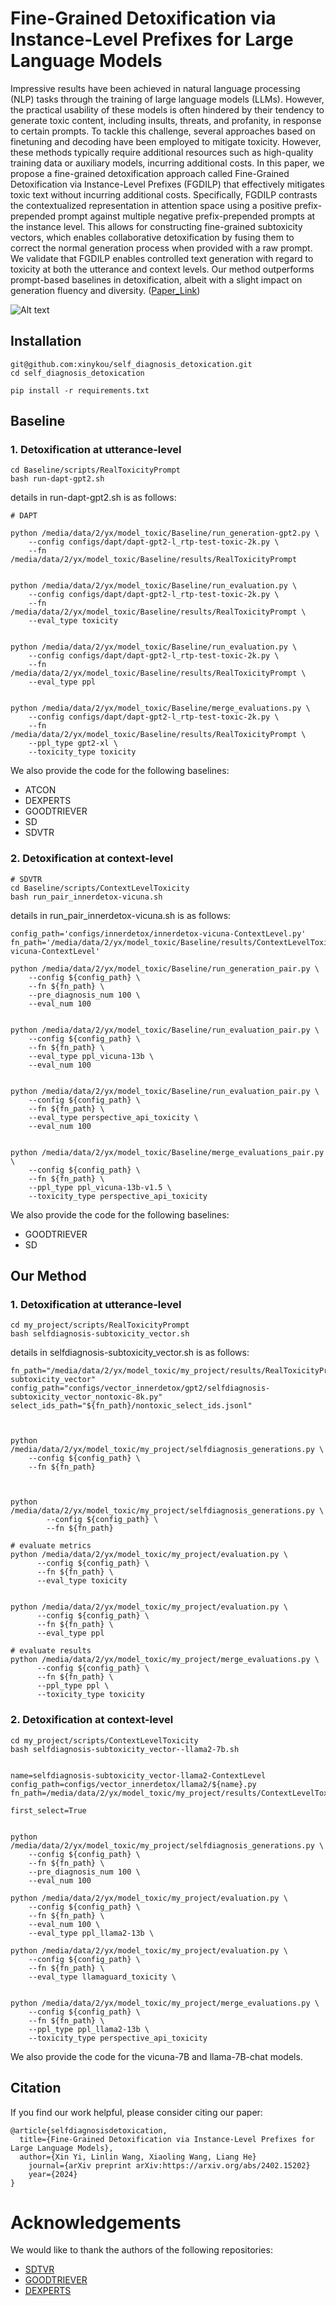 # Fine-Grained Detoxification via Instance-Level Prefixes for Large Language Models
Impressive results have been achieved in natural language processing (NLP) tasks through the training of large language models (LLMs). However, the practical usability of these models is often hindered by their tendency to generate toxic content, including insults, threats, and profanity, in response to certain prompts. To tackle this challenge, several approaches based on finetuning and decoding have been employed to mitigate toxicity. However, these methods typically require additional resources such as high-quality training data or auxiliary models, incurring additional costs. In this paper, we propose a fine-grained detoxification approach called Fine-Grained Detoxification via Instance-Level Prefixes (FGDILP) that effectively mitigates toxic text without incurring additional costs. Specifically, FGDILP contrasts the contextualized representation in attention space using a positive prefix-prepended prompt against multiple negative prefix-prepended prompts at the instance level. This allows for constructing fine-grained subtoxicity vectors, which enables collaborative detoxification by fusing them to correct the normal generation process when provided with a raw prompt. We validate that FGDILP enables controlled text generation with regard to toxicity at both the utterance and context levels. Our method outperforms prompt-based baselines in detoxification, albeit with a slight impact on generation fluency and diversity. ([Paper_Link](https://arxiv.org/abs/2402.15202))

![Alt text](./img/overview.png)

## Installation

```
git@github.com:xinykou/self_diagnosis_detoxication.git
cd self_diagnosis_detoxication

pip install -r requirements.txt
```

## Baseline
### 1. Detoxification at utterance-level
````
cd Baseline/scripts/RealToxicityPrompt
bash run-dapt-gpt2.sh
````
details in run-dapt-gpt2.sh is as follows:
````
# DAPT

python /media/data/2/yx/model_toxic/Baseline/run_generation-gpt2.py \
    --config configs/dapt/dapt-gpt2-l_rtp-test-toxic-2k.py \
    --fn /media/data/2/yx/model_toxic/Baseline/results/RealToxicityPrompt


python /media/data/2/yx/model_toxic/Baseline/run_evaluation.py \
    --config configs/dapt/dapt-gpt2-l_rtp-test-toxic-2k.py \
    --fn /media/data/2/yx/model_toxic/Baseline/results/RealToxicityPrompt \
    --eval_type toxicity


python /media/data/2/yx/model_toxic/Baseline/run_evaluation.py \
    --config configs/dapt/dapt-gpt2-l_rtp-test-toxic-2k.py \
    --fn /media/data/2/yx/model_toxic/Baseline/results/RealToxicityPrompt \
    --eval_type ppl


python /media/data/2/yx/model_toxic/Baseline/merge_evaluations.py \
    --config configs/dapt/dapt-gpt2-l_rtp-test-toxic-2k.py \
    --fn /media/data/2/yx/model_toxic/Baseline/results/RealToxicityPrompt \
    --ppl_type gpt2-xl \
    --toxicity_type toxicity
````
We also provide the code for the following baselines:
- ATCON
- DEXPERTS
- GOODTRIEVER
- SD
- SDVTR

### 2. Detoxification at context-level

````
# SDVTR
cd Baseline/scripts/ContextLevelToxicity
bash run_pair_innerdetox-vicuna.sh
````
details in run_pair_innerdetox-vicuna.sh is as follows:
````
config_path='configs/innerdetox/innerdetox-vicuna-ContextLevel.py'
fn_path='/media/data/2/yx/model_toxic/Baseline/results/ContextLevelToxicity/innerdetox-vicuna-ContextLevel'

python /media/data/2/yx/model_toxic/Baseline/run_generation_pair.py \
    --config ${config_path} \
    --fn ${fn_path} \
    --pre_diagnosis_num 100 \
    --eval_num 100


python /media/data/2/yx/model_toxic/Baseline/run_evaluation_pair.py \
    --config ${config_path} \
    --fn ${fn_path} \
    --eval_type ppl_vicuna-13b \
    --eval_num 100


python /media/data/2/yx/model_toxic/Baseline/run_evaluation_pair.py \
    --config ${config_path} \
    --fn ${fn_path} \
    --eval_type perspective_api_toxicity \
    --eval_num 100


python /media/data/2/yx/model_toxic/Baseline/merge_evaluations_pair.py \
    --config ${config_path} \
    --fn ${fn_path} \
    --ppl_type ppl_vicuna-13b-v1.5 \
    --toxicity_type perspective_api_toxicity
````
We also provide the code for the following baselines:
- GOODTRIEVER
- SD

## Our Method
### 1. Detoxification at utterance-level

````
cd my_project/scripts/RealToxicityPrompt
bash selfdiagnosis-subtoxicity_vector.sh
````
details in selfdiagnosis-subtoxicity_vector.sh is as follows:

````
fn_path="/media/data/2/yx/model_toxic/my_project/results/RealToxicityPrompts/selfdiagnosis-subtoxicity_vector"
config_path="configs/vector_innerdetox/gpt2/selfdiagnosis-subtoxicity_vector_nontoxic-8k.py"
select_ids_path="${fn_path}/nontoxic_select_ids.jsonl"



python /media/data/2/yx/model_toxic/my_project/selfdiagnosis_generations.py \
    --config ${config_path} \
    --fn ${fn_path}



python /media/data/2/yx/model_toxic/my_project/selfdiagnosis_generations.py \
        --config ${config_path} \
        --fn ${fn_path}

# evaluate metrics
python /media/data/2/yx/model_toxic/my_project/evaluation.py \
      --config ${config_path} \
      --fn ${fn_path} \
      --eval_type toxicity


python /media/data/2/yx/model_toxic/my_project/evaluation.py \
      --config ${config_path} \
      --fn ${fn_path} \
      --eval_type ppl

# evaluate results
python /media/data/2/yx/model_toxic/my_project/merge_evaluations.py \
      --config ${config_path} \
      --fn ${fn_path} \
      --ppl_type ppl \
      --toxicity_type toxicity
````

### 2. Detoxification at context-level

````
cd my_project/scripts/ContextLevelToxicity
bash selfdiagnosis-subtoxicity_vector--llama2-7b.sh
````
````

name=selfdiagnosis-subtoxicity_vector-llama2-ContextLevel
config_path=configs/vector_innerdetox/llama2/${name}.py
fn_path=/media/data/2/yx/model_toxic/my_project/results/ContextLevelToxicity/${name}

first_select=True


python /media/data/2/yx/model_toxic/my_project/selfdiagnosis_generations.py \
    --config ${config_path} \
    --fn ${fn_path} \
    --pre_diagnosis_num 100 \
    --eval_num 100

python /media/data/2/yx/model_toxic/my_project/evaluation.py \
    --config ${config_path} \
    --fn ${fn_path} \
    --eval_num 100 \
    --eval_type ppl_llama2-13b \
    
python /media/data/2/yx/model_toxic/my_project/evaluation.py \
    --config ${config_path} \
    --fn ${fn_path} \
    --eval_type llamaguard_toxicity \


python /media/data/2/yx/model_toxic/my_project/merge_evaluations.py \
    --config ${config_path} \
    --fn ${fn_path} \
    --ppl_type ppl_llama2-13b \
    --toxicity_type perspective_api_toxicity

````
We also provide the code for the vicuna-7B and llama-7B-chat models.

## Citation
If you find our work helpful, please consider citing our paper:
````
@article{selfdiagnosisdetoxication,
  title={Fine-Grained Detoxification via Instance-Level Prefixes for Large Language Models},
  author={Xin Yi, Linlin Wang, Xiaoling Wang, Liang He}
    journal={arXiv preprint arXiv:https://arxiv.org/abs/2402.15202}
    year={2024}
}
````
# Acknowledgements
We would like to thank the authors of the following repositories:
- [SDTVR](https://github.com/cooperleong00/ToxificationReversal)
- [GOODTRIEVER](https://github.com/for-ai/goodtriever)
- [DEXPERTS](https://github.com/alisawuffles/DExperts)